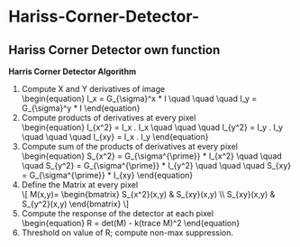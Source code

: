 # Hariss-Corner-Detector-
## Hariss Corner Detector own function 
<b>Harris Corner Detector Algorithm</b> <br>
<ol>
    <li>Compute X and Y derivatives of image</li>
    \begin{equation}
        I_x = G_{\sigma}^x * I \quad \quad \quad
        I_y = G_{\sigma}^y * I
    \end{equation}
    <li>Compute products of derivatives at every pixel</li>
    \begin{equation}
        I_{x^2} = I_x . I_x \quad \quad \quad
        I_{y^2} = I_y . I_y \quad \quad \quad
        I_{xy} = I_x . I_y 
    \end{equation}
    <li>Compute sum of the products of derivatives at every pixel</li>
    \begin{equation}
        S_{x^2} = G_{\sigma^{\prime}} * I_{x^2} \quad \quad \quad
        S_{y^2} = G_{\sigma^{\prime}} * I_{y^2} \quad \quad \quad
        S_{xy} = G_{\sigma^{\prime}} * I_{xy}
    \end{equation}
    <li>Define the Matrix at every pixel</li>
        \[
            M(x,y)=
                \begin{bmatrix}
                S_{x^2}(x,y) & S_{xy}(x,y) \\
                S_{xy}(x,y) & S_{y^2}(x,y) 
                \end{bmatrix}
        \]
    <li>Compute the response of the detector at each pixel</li>
    \begin{equation}
        R = det(M) - k(trace M)^2
    \end{equation}
    <li>Threshold on value of R; compute non-max suppression.</li>
</ol>
